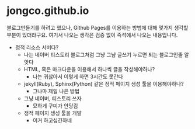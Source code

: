 # jongco.github.io
블로그만들기를 하려고 했으나, Github Pages를 이용하는 방법에 대해 몇가지 생각할 부분이 있더라구요. 여기서 나오는 생각은 검증 없이 즉석에서 나오는 내용입니다.

* 정적 리소스 서버다?
  * 나는 네이버 티스토리 블로그처럼 그냥 그냠 글쓰기 누르면 되는 블로그인줄 알앗다
  * HTML, 혹은 마크다운을 이용해서 하나씩 글을 작성해야하나?
    * 나는 귀찮아서 이렇게 하면 3시간도 못간다
  * jekyll(Ruby), Sphinx(Python) 같은 정적 페이지 생성 툴을 이용해야하나?
    * 그나마 제일 나은 방법
  * 그냥 네이버, 티스토리 쓰자
    * 묘하게 구미가 안당김
  * 정적 페이지 생성 툴을 개발
    * 이거 하고싶긴하네
